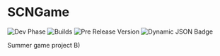 # SCNGame

![Dev Phase](https://img.shields.io/badge/Phase-prealpha-blue?style=flat)
![Builds](https://img.shields.io/github/actions/workflow/status/silas-hw/SCNGame/canary-build.yml?branch=main&label=Builds)
![Pre Release Version](https://img.shields.io/github/v/release/silas-hw/SCNGame?include_prereleases&label=Pre-release)
![Dynamic JSON Badge](https://img.shields.io/badge/dynamic/json?label=LOC?url=https%3A%2F%2Fapi.codetabs.com%2Fv1%2Floc%2F%3Fgithub%3Dsilas-hw%2FSCNGame&query=%24%5B%3F(%40.language%3D%3D%22Java%22)%5D.linesOfCode)

Summer game project B)
